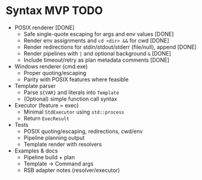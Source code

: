 # Syntax MVP TODO

- POSIX renderer [DONE]
  - Safe single-quote escaping for args and env values [DONE]
  - Render env assignments and `cd <dir> &&` for cwd [DONE]
  - Render redirections for stdin/stdout/stderr (file/null), append [DONE]
  - Render pipelines with `|` and optional background `&` [DONE]
  - Include timeout/retry as plan metadata comments [DONE]
- Windows renderer (cmd.exe)
  - Proper quoting/escaping
  - Parity with POSIX features where feasible
- Template parser
  - Parse `${VAR}` and literals into `Template`
  - (Optional) simple function call syntax
- Executor (feature = exec)
  - Minimal `StdExecutor` using `std::process`
  - Return `ExecResult`
- Tests
  - POSIX quoting/escaping, redirections, cwd/env
  - Pipeline planning output
  - Template render with resolvers
- Examples & docs
  - Pipeline build + plan
  - Template → Command args
  - RSB adapter notes (resolver/executor)
